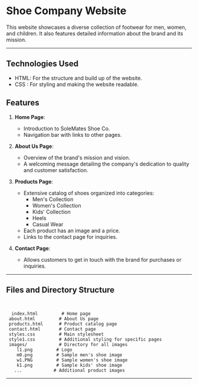 # Shoe Company Website
This website showcases a diverse collection of footwear for men, women, and children. It also features detailed information about the brand and its mission.

---

## Technologies Used
- HTML: For the structure and build up of the website.
- CSS : For styling and making the website readable.

## Features

1. **Home Page**:
   - Introduction to SoleMates Shoe Co.
   - Navigation bar with links to other pages.
   
2. **About Us Page**:
   - Overview of the brand's mission and vision.
   - A welcoming message detailing the company's dedication to quality and customer satisfaction.

3. **Products Page**:
   - Extensive catalog of shoes organized into categories:
     - Men's Collection
     - Women's Collection
     - Kids' Collection
     - Heels
     - Casual Wear
   - Each product has an image and a price.
   - Links to the contact page for inquiries.

4. **Contact Page**:
   - Allows customers to get in touch with the brand for purchases or inquiries.

---

## Files and Directory Structure

```


  index.html         # Home page
 about.html         # About Us page
 products.html      # Product catalog page
 contact.html       # Contact page
 styles.css         # Main stylesheet
 style1.css         # Additional styling for specific pages
 images/            # Directory for all images
    l1.png         # Logo
    m0.png         # Sample men's shoe image
    w1.PNG         # Sample women's shoe image
    k1.png         # Sample kids' shoe image
   ...            # Additional product images
```

---
